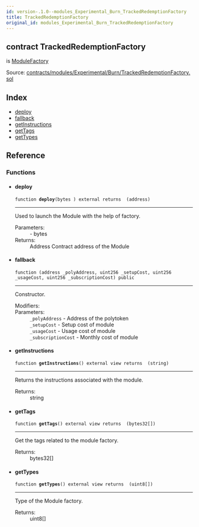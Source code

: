 ```yaml
---
id: version-.1.0--modules_Experimental_Burn_TrackedRedemptionFactory
title: TrackedRedemptionFactory
original_id: modules_Experimental_Burn_TrackedRedemptionFactory
---
```


<div class="contract-doc"><div class="contract"><h2 class="contract-header"><span class="contract-kind">contract</span> TrackedRedemptionFactory</h2><p class="base-contracts"><span>is</span> <a href="modules_ModuleFactory.html">ModuleFactory</a></p><div class="source">Source: <a href="https://github.com/PolymathNetwork/polymath-core/blob/v2.0.0/contracts/modules/Experimental/Burn/TrackedRedemptionFactory.sol" target="_blank">contracts/modules/Experimental/Burn/TrackedRedemptionFactory.sol</a></div></div><div class="index"><h2>Index</h2><ul><li><a href="modules_Experimental_Burn_TrackedRedemptionFactory.html#deploy">deploy</a></li><li><a href="modules_Experimental_Burn_TrackedRedemptionFactory.html#">fallback</a></li><li><a href="modules_Experimental_Burn_TrackedRedemptionFactory.html#getInstructions">getInstructions</a></li><li><a href="modules_Experimental_Burn_TrackedRedemptionFactory.html#getTags">getTags</a></li><li><a href="modules_Experimental_Burn_TrackedRedemptionFactory.html#getTypes">getTypes</a></li></ul></div><div class="reference"><h2>Reference</h2><div class="functions"><h3>Functions</h3><ul><li><div class="item function"><span id="deploy" class="anchor-marker"></span><h4 class="name">deploy</h4><div class="body"><code class="signature">function <strong>deploy</strong><span>(bytes ) </span><span>external </span><span>returns  (address) </span></code><hr/><div class="description"><p>Used to launch the Module with the help of factory.</p></div><dl><dt><span class="label-parameters">Parameters:</span></dt><dd><div><code></code> - bytes</div></dd><dt><span class="label-return">Returns:</span></dt><dd>Address Contract address of the Module</dd></dl></div></div></li><li><div class="item function"><span id="fallback" class="anchor-marker"></span><h4 class="name">fallback</h4><div class="body"><code class="signature">function <strong></strong><span>(address _polyAddress, uint256 _setupCost, uint256 _usageCost, uint256 _subscriptionCost) </span><span>public </span></code><hr/><div class="description"><p>Constructor.</p></div><dl><dt><span class="label-modifiers">Modifiers:</span></dt><dd></dd><dt><span class="label-parameters">Parameters:</span></dt><dd><div><code>_polyAddress</code> - Address of the polytoken</div><div><code>_setupCost</code> - Setup cost of module</div><div><code>_usageCost</code> - Usage cost of module</div><div><code>_subscriptionCost</code> - Monthly cost of module</div></dd></dl></div></div></li><li><div class="item function"><span id="getInstructions" class="anchor-marker"></span><h4 class="name">getInstructions</h4><div class="body"><code class="signature">function <strong>getInstructions</strong><span>() </span><span>external </span><span>view </span><span>returns  (string) </span></code><hr/><div class="description"><p>Returns the instructions associated with the module.</p></div><dl><dt><span class="label-return">Returns:</span></dt><dd>string</dd></dl></div></div></li><li><div class="item function"><span id="getTags" class="anchor-marker"></span><h4 class="name">getTags</h4><div class="body"><code class="signature">function <strong>getTags</strong><span>() </span><span>external </span><span>view </span><span>returns  (bytes32[]) </span></code><hr/><div class="description"><p>Get the tags related to the module factory.</p></div><dl><dt><span class="label-return">Returns:</span></dt><dd>bytes32[]</dd></dl></div></div></li><li><div class="item function"><span id="getTypes" class="anchor-marker"></span><h4 class="name">getTypes</h4><div class="body"><code class="signature">function <strong>getTypes</strong><span>() </span><span>external </span><span>view </span><span>returns  (uint8[]) </span></code><hr/><div class="description"><p>Type of the Module factory.</p></div><dl><dt><span class="label-return">Returns:</span></dt><dd>uint8[]</dd></dl></div></div></li></ul></div></div></div>
